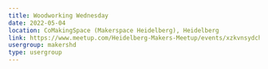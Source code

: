 ```yaml
---
title: Woodworking Wednesday
date: 2022-05-04
location: CoMakingSpace (Makerspace Heidelberg), Heidelberg
link: https://www.meetup.com/Heidelberg-Makers-Meetup/events/xzkvnsydchbgb/
usergroup: makershd
type: usergroup
---
```

